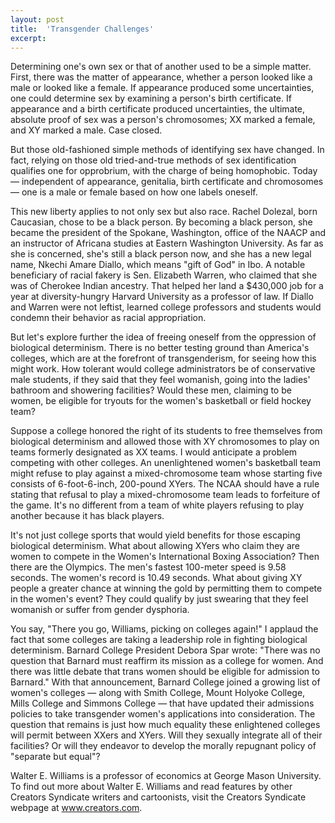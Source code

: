```yaml
---
layout: post
title:  'Transgender Challenges'
excerpt:
---
```




Determining one's own sex or that of another used to be a simple matter. First, there was the matter of appearance, whether a person looked like a male or looked like a female. If appearance produced some uncertainties, one could determine sex by examining a person's birth certificate. If appearance and a birth certificate produced uncertainties, the ultimate, absolute proof of sex was a person's chromosomes; XX marked a female, and XY marked a male. Case closed.

But those old-fashioned simple methods of identifying sex have changed. In fact, relying on those old tried-and-true methods of sex identification qualifies one for opprobrium, with the charge of being homophobic. Today — independent of appearance, genitalia, birth certificate and chromosomes — one is a male or female based on how one labels oneself.

This new liberty applies to not only sex but also race. Rachel Dolezal, born Caucasian, chose to be a black person. By becoming a black person, she became the president of the Spokane, Washington, office of the NAACP and an instructor of Africana studies at Eastern Washington University. As far as she is concerned, she's still a black person now, and she has a new legal name, Nkechi Amare Diallo, which means "gift of God" in Ibo. A notable beneficiary of racial fakery is Sen. Elizabeth Warren, who claimed that she was of Cherokee Indian ancestry. That helped her land a $430,000 job for a year at diversity-hungry Harvard University as a professor of law. If Diallo and Warren were not leftist, learned college professors and students would condemn their behavior as racial appropriation.

But let's explore further the idea of freeing oneself from the oppression of biological determinism. There is no better testing ground than America's colleges, which are at the forefront of transgenderism, for seeing how this might work. How tolerant would college administrators be of conservative male students, if they said that they feel womanish, going into the ladies' bathroom and showering facilities? Would these men, claiming to be women, be eligible for tryouts for the women's basketball or field hockey team?

Suppose a college honored the right of its students to free themselves from biological determinism and allowed those with XY chromosomes to play on teams formerly designated as XX teams. I would anticipate a problem competing with other colleges. An unenlightened women's basketball team might refuse to play against a mixed-chromosome team whose starting five consists of 6-foot-6-inch, 200-pound XYers. The NCAA should have a rule stating that refusal to play a mixed-chromosome team leads to forfeiture of the game. It's no different from a team of white players refusing to play another because it has black players.



It's not just college sports that would yield benefits for those escaping biological determinism. What about allowing XYers who claim they are women to compete in the Women's International Boxing Association? Then there are the Olympics. The men's fastest 100-meter speed is 9.58 seconds. The women's record is 10.49 seconds. What about giving XY people a greater chance at winning the gold by permitting them to compete in the women's event? They could qualify by just swearing that they feel womanish or suffer from gender dysphoria.

You say, "There you go, Williams, picking on colleges again!" I applaud the fact that some colleges are taking a leadership role in fighting biological determinism. Barnard College President Debora Spar wrote: "There was no question that Barnard must reaffirm its mission as a college for women. And there was little debate that trans women should be eligible for admission to Barnard." With that announcement, Barnard College joined a growing list of women's colleges — along with Smith College, Mount Holyoke College, Mills College and Simmons College — that have updated their admissions policies to take transgender women's applications into consideration. The question that remains is just how much equality these enlightened colleges will permit between XXers and XYers. Will they sexually integrate all of their facilities? Or will they endeavor to develop the morally repugnant policy of "separate but equal"?

Walter E. Williams is a professor of economics at George Mason University. To find out more about Walter E. Williams and read features by other Creators Syndicate writers and cartoonists, visit the Creators Syndicate webpage at www.creators.com.
